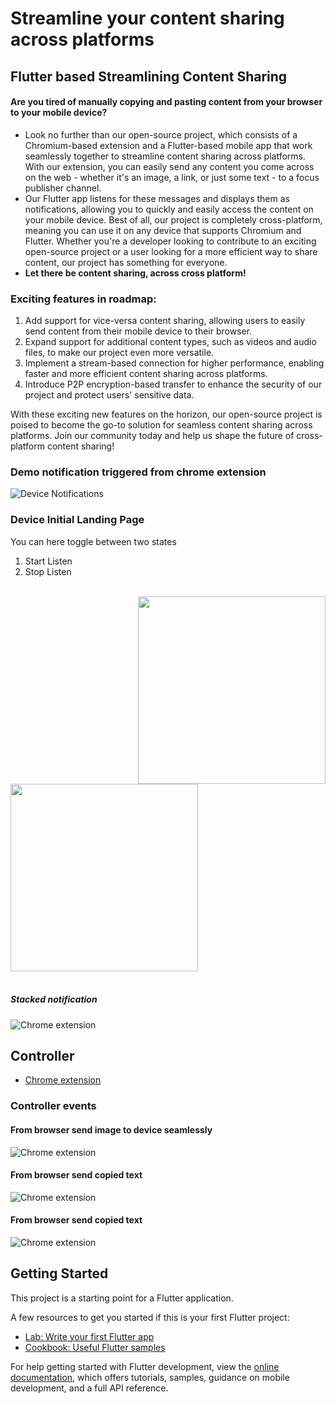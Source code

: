 # Streamline your content sharing across platforms

## Flutter based Streamlining Content Sharing
#### Are you tired of manually copying and pasting content from your browser to your mobile device?

  - Look no further than our open-source project, which consists of a Chromium-based extension and a Flutter-based mobile app that work seamlessly together to streamline content sharing across platforms.
With our extension, you can easily send any content you come across on the web - whether it's an image, a link, or just some text - to a focus publisher channel.
  - Our Flutter app listens for these messages and displays them as notifications, allowing you to quickly and easily access the content on your mobile device.
Best of all, our project is completely cross-platform, meaning you can use it on any device that supports Chromium and Flutter. Whether you're a developer looking to contribute to an exciting open-source project or a user looking for a more efficient way to share content, our project has something for everyone.
  - <b>Let there be content sharing, across cross platform!</b>

### Exciting features in roadmap:

1. Add support for vice-versa content sharing, allowing users to easily send content from their mobile device to their browser.
2. Expand support for additional content types, such as videos and audio files, to make our project even more versatile.
3. Implement a stream-based connection for higher performance, enabling faster and more efficient content sharing across platforms.
4. Introduce P2P encryption-based transfer to enhance the security of our project and protect users' sensitive data.

With these exciting new features on the horizon, our open-source project is poised to become the go-to solution for seamless content sharing across platforms. Join our community today and help us shape the future of cross-platform content sharing!

### Demo notification triggered from chrome extension
![Device Notifications](screenshots/device_clip.gif)

### Device Initial Landing Page
You can here toggle between two states

1. Start Listen
2. Stop Listen

<br>
<img align="right" width="300" src="screenshots/device_single_event.jpeg">
<img align="left" width="300" src="screenshots/device_initial.jpeg">
<br clear="both"/>

<br clear="both"/>

##### Stacked notification
![Chrome extension](screenshots/device_focus_events.jpeg)


## Controller

- [Chrome extension](https://github.com/Dixzz/focus-http-chrome-ext)


### Controller events
#### From browser send image to device seamlessly 
![Chrome extension](screenshots/send_blob.png)

#### From browser send copied text
![Chrome extension](screenshots/send_page_link.png)


#### From browser send copied text
![Chrome extension](screenshots/send_selected_text.png)

## Getting Started

This project is a starting point for a Flutter application.

A few resources to get you started if this is your first Flutter project:

- [Lab: Write your first Flutter app](https://docs.flutter.dev/get-started/codelab)
- [Cookbook: Useful Flutter samples](https://docs.flutter.dev/cookbook)

For help getting started with Flutter development, view the
[online documentation](https://docs.flutter.dev/), which offers tutorials,
samples, guidance on mobile development, and a full API reference.
